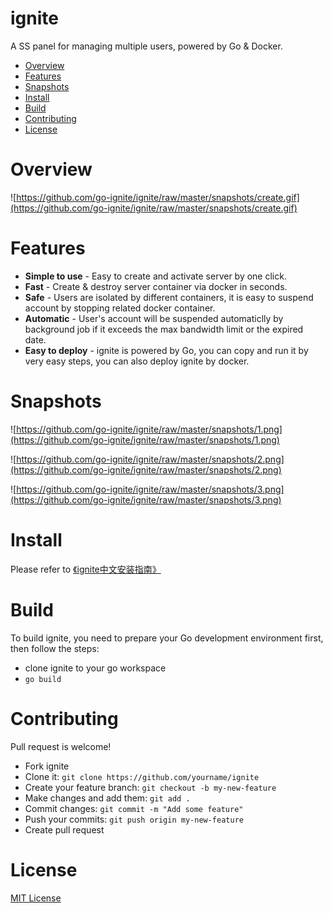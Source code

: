 # ignite
A SS panel for managing multiple users, powered by Go &amp; Docker.

* [Overview](#overview)
* [Features](#features)
* [Snapshots](#snapshots)
* [Install](#install)
* [Build](#build)
* [Contributing](#contributing)
* [License](#license)

# Overview

![https://github.com/go-ignite/ignite/raw/master/snapshots/create.gif](https://github.com/go-ignite/ignite/raw/master/snapshots/create.gif)

# Features

* __Simple to use__ - Easy to create and activate server by one click.
* __Fast__ - Create & destroy server container via docker in seconds.
* __Safe__ - Users are isolated by different containers, it is easy to suspend account by stopping related docker container.
* __Automatic__ - User's account will be suspended automaticlly by background job if it exceeds the max bandwidth limit or the expired date.
* __Easy to deploy__ - ignite is powered by Go, you can copy and run it by very easy steps, you can also deploy ignite by docker.

# Snapshots

![https://github.com/go-ignite/ignite/raw/master/snapshots/1.png](https://github.com/go-ignite/ignite/raw/master/snapshots/1.png)

![https://github.com/go-ignite/ignite/raw/master/snapshots/2.png](https://github.com/go-ignite/ignite/raw/master/snapshots/2.png)

![https://github.com/go-ignite/ignite/raw/master/snapshots/3.png](https://github.com/go-ignite/ignite/raw/master/snapshots/3.png)

# Install

Please refer to [《ignite中文安装指南》](https://github.com/go-ignite/ignite/wiki)

# Build

To build ignite, you need to prepare your Go development environment first, then follow the steps:

* clone ignite to your go workspace
* ```go build```

# Contributing

Pull request is welcome!

* Fork ignite
* Clone it: ```git clone https://github.com/yourname/ignite```
* Create your feature branch: ```git checkout -b my-new-feature```
* Make changes and add them: ```git add .```
* Commit changes: ```git commit -m "Add some feature"```
* Push your commits: ```git push origin my-new-feature```
* Create pull request

# License
[MIT License](https://github.com/go-ignite/ignite/blob/master/LICENSE)
